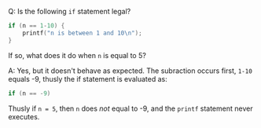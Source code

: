 Q: Is the following `if` statement legal?

```c
if (n == 1-10) {
    printf("n is between 1 and 10\n");
}
```

If so, what does it do when `n` is equal to 5?

A: Yes, but it doesn't behave as expected. The subraction occurs first, `1-10`
equals -9, thusly the if statement is evaluated as:

```c
if (n == -9)
```

Thusly if `n = 5`, then `n` does <em>not</em> equal to -9, and the `printf`
statement never executes.
